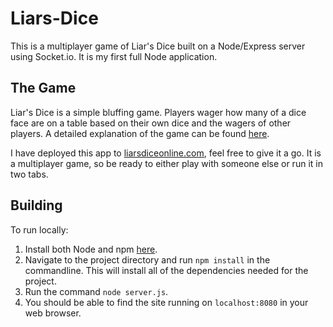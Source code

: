 # Liars-Dice
This is a multiplayer game of Liar's Dice built on a Node/Express server using Socket.io. It is my first full Node application.

## The Game
Liar's Dice is a simple bluffing game. Players wager how many of a dice face are on a table based on their own dice and the wagers of other players. A detailed explanation of the game can be found [here](https://en.wikipedia.org/wiki/Liar%27s_dice).

I have deployed this app to [liarsdiceonline.com](http://www.liarsdiceonline.com), feel free to give it a go. It is a multiplayer game, so be ready to either play with someone else or run it in two tabs.

## Building
To run locally: 
1. Install both Node and npm [here](https://www.npmjs.com/get-npm). 
2. Navigate to the project directory and run `npm install` in the commandline. This will install all of the dependencies needed for the project. 
3. Run the command `node server.js`. 
4. You should be able to find the site running on `localhost:8080` in your web browser.
